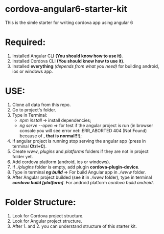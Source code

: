 # cordova-angular6-starter-kit
This is the simle starter for writing cordova app using angular 6

# Required:
1. Installed Angular CLI **(You should know how to use it)**.
2. Installed Cordova CLI **(You should know how to use it)**.
3. Installed **everything** *(depends from what you need)* for building android, ios or windows app.

# USE:
1. Clone all data from this repo.
2. Go to project's folder.
3. Type in Terminal:
	- *npm install* => install dependencies;
	- *ng serve --open* => for test if the angular project is run (in browser console you will see error net::ERR_ABORTED 404 (Not Found) because of <script src='cordova.js'></script>, **that is normal!!!**);
4. If angular project is running stop serving the angular app (press in terminal **Ctrl+C**).
5. Create *www*, *plugins* and *platforms* folders if they are not in project folder yet.
6. Add cordova platform (android, ios or windows).
7. If *./plugins* folder is empty, add plugin **cordova-plugin-device**.
8. Type in terminal __*ng build*__ => For build Angular app in *./www* folder.
9. After Angular project builded (see it in *./www* folder), type in terminal **_cordova build [platform]_**. For android platform *cordova build android*.

# Folder Structure:
1. Look for Cordova project structure.
2. Look for Angular project structure.
3. After 1. and 2. you can understand structure of this starter kit.
